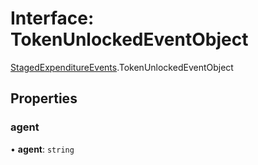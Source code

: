 # Interface: TokenUnlockedEventObject

[StagedExpenditureEvents](../modules/StagedExpenditureEvents.md).TokenUnlockedEventObject

## Properties

### agent

• **agent**: `string`
